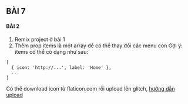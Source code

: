 ## BÀI 7
#### BÀI 2 
1) Remix project ở bài 1
2) Thêm prop items là một array để có thể thay đổi các menu con
Gợi ý: items có thể có dạng như sau:
```
[
  { icon: 'http://...', label: 'Home' },
  ...
]
```
Có thể download icon từ flaticon.com rồi upload lên glitch, [hướng dẫn upload](https://www.notion.so/coderstokyo/H-ng-d-n-upload-nh-l-n-Glitch-bec797c115f04807b469092f49986b1d)